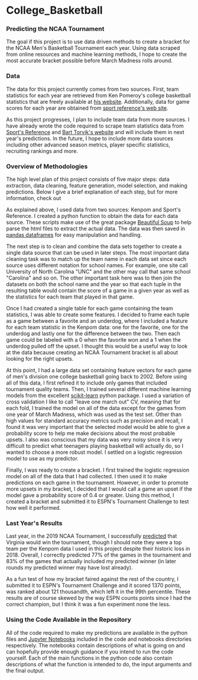 # College_Basketball

### Predicting the NCAA Tournament

The goal if this project is to use data driven methods to create a bracket for the NCAA Men's 
Basketball Tournament each year. Using data scraped from online resources and machine learning methods,
I hope to create the most accurate bracket possible before March Madness rolls around.

### Data

The data for this project currently comes from two sources. First, team statistics for each year are 
retrieved from Ken Pomeroy's college basketball statistics that are freely available at 
[his website](https://kenpom.com). Additionally, data for game scores for each year are obtained 
from [sport reference's web site](https://www.sports-reference.com/cbb/boxscores/).

As this project progresses, I plan to include team data from more sources. I have already wrote the 
code required to scrape team statistics data from 
[Sport's Reference](https://www.sports-reference.com/cbb/seasons/2019-school-stats.html) and [Bart 
Torvik's website](http://www.barttorvik.com/) and will include them in next year's predictions. 
In the future, I hope to include more data sources including other advanced season metrics, player 
specific statistics, recruiting rankings and more.

### Overview of Methodologies

The high level plan of this project consists of five major steps: data extraction, data cleaning, 
feature generation, model selection, and making predictions. Below I give a brief explanation of
each step, but for more information, check out 

As explained above, I used data from two sources: Kenpom and Sport's Reference. I created a python
function to obtain the data for each data source. These scripts make use of the great package 
[Beautiful Soup](https://www.crummy.com/software/BeautifulSoup/bs4/doc/) to help parse the html files
to extract the actual data. The data was then saved in [pandas dataframes](https://pandas.pydata.org)
for easy manipulation and handling.

The next step is to clean and combine the data sets together to create a single data source that can
be used in later steps. The most important data cleaning task was to match up the team name in each 
data set since each source uses different notation for school names. For example, one site call 
University of North Carolina "UNC" and the other may call that same school "Carolina" and so on. The
other important task here was to then join the datasets on both the school name and the year so that
each tuple in the resulting table would contain the score of a game in a given year as well as the 
statistics for each team that played in that game.

Once I had created a single table for each game containing the team statistics, I was able to create
some features. I decided to frame each tuple as a game between a favorite and an underdog, where I
included a feature for each team statistic in the Kenpom data: one for the favorite, one for the underdog
and lastly one for the difference between the two. Then each game could be labeled with a 0 when the favorite
won and a 1 when the underdog pulled off the upset. I thought this would be a useful way to look at the 
data because creating an NCAA Tournament bracket is all about looking for the right upsets.

At this point, I had a large data set containing feature vectors for each game of men's division one
college basketball going back to 2002. Before using all of this data, I first refined it to include
only games that included tournament quality teams. Then, I trained several different machine learning 
models from the excellent [scikit-learn](https://scikit-learn.org/stable/) python package. I used a variation
of cross validation I like to call "leave one march out" CV, meaning that for each fold, I trained the
model on all of the data except for the games from one year of March Madness, which was used as the
test set. Other than high values for standard accuracy metrics such as precision and recall, I found it 
was very important that the selected model would be able to give a probability score to help me make 
decisions about the most probable upsets. I also was conscious that my data was very noisy since it is
very difficult to predict what teenagers playing basketball will actually do, so I wanted to choose a 
more robust model. I settled on a logistic regression model to use as my predictor.

Finally, I was ready to create a bracket. I first trained the logistic regression model on all of the data
that I had collected. I then used it to make predictions on each game in the tournament. However, in order
to promote more upsets in my bracket, I decided that I would call a game an upset if the model gave a 
probability score of 0.4 or greater. Using this method, I created a bracket and submitted it to ESPN's 
Tournament Challenge to test how well it performed.

### Last Year's Results
Last year, in the 2019 NCAA Tournament, I successfully 
[predicted](https://github.com/pjmartinkus/College_Basketball/blob/docs_summary/Version%20History/2019/Results/Tournament%20Challenge%20-%20ESPN%20-%202019.pdf) 
that Virginia would win the tournament, though I should note they were a top team per the Kenpom data
I used in this project despite their historic loss in 2018. Overall, I correctly predicted 77% of the
games in the tournament and 83% of the games that actually included my predicted winner (in later rounds 
my predicted winner may have lost already). 

As a fun test of how my bracket faired against the rest of the country, I submitted it to ESPN's
Tournament Challenge and it scored 1370 points, was ranked about 121 thousandth, which left it in 
the 99th percentile. These results are of course skewed by the way ESPN counts points since I had
the correct champion, but I think it was a fun experiment none the less.

### Using the Code Available in the Repository
All of the code required to make my predictions are available in the python files and 
[Jupyter Notebooks](https://jupyter.org) included in the code and notebooks directories respectively. The
notebooks contain descriptions of what is going on and can hopefully provide enough guidance if you
intend to run the code yourself. Each of the main functions in the python code also contain descriptions
of what the function is intended to do, the input arguments and the final output. 

